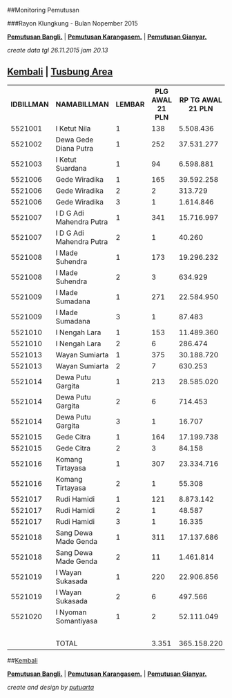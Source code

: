 <script>
  (function(i,s,o,g,r,a,m){i['GoogleAnalyticsObject']=r;i[r]=i[r]||function(){
  (i[r].q=i[r].q||[]).push(arguments)},i[r].l=1*new Date();a=s.createElement(o),
  m=s.getElementsByTagName(o)[0];a.async=1;a.src=g;m.parentNode.insertBefore(a,m)
  })(window,document,'script','//www.google-analytics.com/analytics.js','ga');

  ga('create', 'UA-70651201-1', 'auto');
  ga('send', 'pageview');

</script>
##Monitoring Pemutusan 

###Rayon Klungkung - Bulan Nopember 2015



**[Pemutusan Bangli.](https://github.com/areabatur/3mm.3atur/blob/master/tusbung/bangli112015.markdown )** | 
**[Pemutusan Karangasem.](https://github.com/areabatur/3mm.3atur/blob/master/tusbung/karangasem112015.markdown )** | **[Pemutusan Gianyar.](https://github.com/areabatur/3mm.3atur/blob/master/tusbung/gianyar112015.markdown )** 

_create data tgl 26.11.2015 jam 20.13_

## [Kembali](http://areabatur.github.io/3mm.3atur/) | [ Tusbung Area](https://github.com/areabatur/3mm.3atur/blob/master/tusbung/3mm.areatusbung.markdown )

<table><tbody><tr><th>IDBILLMAN</th><th>NAMABILLMAN</th><th>LEMBAR</th><th> PLG AWAL 21 PLN </th><th> RP TG AWAL 21 PLN </th><th> RP BK AWAL 21 PLN </th><th> TARGET AKHIR PLN </th><th> (REALISASI) </th><th> SISA RP TG 26 20:13 </th><th> SISA RP BK 26 26 20:13 </th><th> SISA PLG26 20:13 </th><th>BELUM</th><th>DATANGI</th><th>SEGEL</th><th>LNS</th><th> SISA RP TG 26 07:30 </th><th> SISA RP BK 26 07:30 </th><th> SISA PLG 26 07:30 </th><th>BELUM</th><th>DATANGI</th><th>SEGEL</th><th>LNS</th><th> SISA RP TG 25 16:45 </th><th> SISA RP BK 25 16:45 </th><th> SISA PLG 25 16:45 </th><th>BELUM</th><th>DATANGI</th><th>SEGEL</th><th>LNS</th><th> SISA RP TG 25 01:45 </th><th> SISA RP BK 25 01:45 </th><th> SISA PLG 25 01:45 </th><th> BELUM </th><th> DATANGI </th><th> SEGEL </th><th> LNS </th><th> </th><th> SISA RP TG 24 0617 </th><th> SISA RP BK </th><th> TPLG </th><th> BELUM </th><th> DATANGI </th><th> SEGEL </th><th> LNS </th><th> SISA RP TG 23 1830 </th><th> SISA RP BK </th><th> TPLG </th><th> BELUM </th><th> DATANGI </th><th> SEGEL </th></tr><tr><td>5521001</td><td>I Ketut Nila</td><td>1</td><td> 138 </td><td> 5.508.436 </td><td> 423.000 </td><td> 408.025 </td><td> (2,54)</td><td> 1.814.890 </td><td> 156.000 </td><td> 52 </td><td>52</td><td> </td><td> </td><td>38775|2</td><td> 1.853.665 </td><td> 162.000 </td><td> 54 </td><td>54</td><td> </td><td> </td><td>1714049|63</td><td> 1.853.665 </td><td> 162.000 </td><td> 54 </td><td>54</td><td> </td><td> </td><td>1714049|63</td><td> 3.567.714 </td><td> 351.000 </td><td> 117 </td><td> 117 </td><td> </td><td> </td><td> 650252|5 </td><td> </td><td> 4.217.966 </td><td> 373.000 </td><td> 122 </td><td> 122 </td><td> </td><td> </td><td> 0|0 </td><td> 4.217.966 </td><td> 373.000 </td><td> 122 </td><td> 122 </td><td> - </td><td> - </td></tr><tr><td>5521002</td><td>Dewa Gede Diana Putra</td><td>1</td><td> 252 </td><td> 37.531.277 </td><td> 1.591.343 </td><td> 2.780.048 </td><td> (8,67)</td><td> 29.438.517 </td><td> 1.181.343 </td><td> 168 </td><td>168</td><td> </td><td> </td><td>224479|5</td><td> 29.662.996 </td><td> 1.196.343 </td><td> 173 </td><td>173</td><td> </td><td> </td><td>433651|14</td><td> 29.662.996 </td><td> 1.196.343 </td><td> 173 </td><td>173</td><td> </td><td> </td><td>433651|14</td><td> 30.096.647 </td><td> 1.238.343 </td><td> 187 </td><td> 187 </td><td> </td><td> </td><td> 1209780|27 </td><td> </td><td> 31.306.427 </td><td> 1.326.343 </td><td> 214 </td><td> 214 </td><td> </td><td> </td><td> 44138|2 </td><td> 31.350.565 </td><td> 1.332.343 </td><td> 216 </td><td> 216 </td><td> - </td><td> - </td></tr><tr><td>5521003</td><td>I Ketut Suardana</td><td>1</td><td> 94 </td><td> 6.598.881 </td><td> 296.000 </td><td> 488.798 </td><td> (4,47)</td><td> 1.698.296 </td><td> 66.000 </td><td> 22 </td><td>22</td><td> </td><td> </td><td>1464067|19</td><td> 2.692.348 </td><td> 108.000 </td><td> 36 </td><td>36</td><td> </td><td> </td><td>655234|12</td><td> 3.162.363 </td><td> 123.000 </td><td> 41 </td><td>41</td><td> </td><td> </td><td>185219|7</td><td> 3.347.582 </td><td> 144.000 </td><td> 48 </td><td> 48 </td><td> </td><td> </td><td> 857910|18 </td><td> </td><td> 4.205.492 </td><td> 205.000 </td><td> 66 </td><td> 66 </td><td> </td><td> </td><td> 1824200|18 </td><td> 6.029.692 </td><td> 266.000 </td><td> 84 </td><td> 84 </td><td> - </td><td> - </td></tr><tr><td>5521006</td><td>Gede Wiradika</td><td>1</td><td> 165 </td><td> 39.592.258 </td><td> 1.645.573 </td><td> 2.932.711 </td><td> (6,31)</td><td> 20.001.342 </td><td> 719.353 </td><td> 60 </td><td>60</td><td> </td><td> </td><td>4370152|30</td><td> 24.181.003 </td><td> 897.353 </td><td> 85 </td><td>85</td><td> </td><td> </td><td>1171118|15</td><td> 24.371.494 </td><td> 912.353 </td><td> 90 </td><td>90</td><td> </td><td> </td><td>980627|10</td><td> 25.352.121 </td><td> 946.353 </td><td> 100 </td><td> 100 </td><td> </td><td> </td><td> 5518224|19 </td><td> </td><td> 30.870.345 </td><td> 1.118.573 </td><td> 119 </td><td> 119 </td><td> </td><td> </td><td> 0|0 </td><td> 30.870.345 </td><td> 1.118.573 </td><td> 119 </td><td> 119 </td><td> - </td><td> - </td></tr><tr><td>5521006</td><td>Gede Wiradika</td><td>2</td><td> 2 </td><td> 313.729 </td><td> 24.000 </td><td> 23.239 </td><td> (4,84)</td><td> 159.061 </td><td> 9.000 </td><td> 1 </td><td>1</td><td> </td><td> </td><td>0|0</td><td> 159.061 </td><td> 9.000 </td><td> 1 </td><td>1</td><td> </td><td> </td><td>0|0</td><td> 159.061 </td><td> 9.000 </td><td> 1 </td><td>1</td><td> </td><td> </td><td>0|0</td><td> 159.061 </td><td> 9.000 </td><td> 1 </td><td> 1 </td><td> </td><td> </td><td> 154668|1 </td><td> </td><td> 313.729 </td><td> 24.000 </td><td> 2 </td><td> 2 </td><td> </td><td> </td><td> 0|0 </td><td> 313.729 </td><td> 24.000 </td><td> 2 </td><td> 2 </td><td> - </td><td> - </td></tr><tr><td>5521006</td><td>Gede Wiradika</td><td>3</td><td> 1 </td><td> 1.614.846 </td><td> 450.000 </td><td> 119.616 </td><td> (11,50)</td><td> </td><td> </td><td> </td><td>0</td><td> </td><td> </td><td>1614846|1</td><td> 1.614.846 </td><td> 450.000 </td><td> 1 </td><td>1</td><td> </td><td> </td><td>0|0</td><td> 1.614.846 </td><td> 450.000 </td><td> 1 </td><td>1</td><td> </td><td> </td><td>0|0</td><td> 1.614.846 </td><td> 450.000 </td><td> 1 </td><td> 1 </td><td> </td><td> </td><td> 0|0 </td><td> </td><td> 1.614.846 </td><td> 450.000 </td><td> 1 </td><td> 1 </td><td> </td><td> </td><td> 0|0 </td><td> 1.614.846 </td><td> 450.000 </td><td> 1 </td><td> 1 </td><td> - </td><td> - </td></tr><tr><td>5521007</td><td>I D G Adi Mahendra Putra</td><td>1</td><td> 341 </td><td> 15.716.997 </td><td> 1.045.000 </td><td> 1.164.203 </td><td> (2,64)</td><td> 4.052.586 </td><td> 192.000 </td><td> 62 </td><td>62</td><td> </td><td> </td><td>1351928|24</td><td> 5.404.514 </td><td> 266.000 </td><td> 86 </td><td>86</td><td> </td><td> </td><td>1200554|22</td><td> 5.404.514 </td><td> 266.000 </td><td> 86 </td><td>86</td><td> </td><td> </td><td>1200554|22</td><td> 6.605.068 </td><td> 334.000 </td><td> 108 </td><td> 108 </td><td> </td><td> </td><td> 3338107|81 </td><td> </td><td> 9.943.175 </td><td> 581.000 </td><td> 189 </td><td> 189 </td><td> </td><td> </td><td> 143386|4 </td><td> 10.086.561 </td><td> 593.000 </td><td> 193 </td><td> 193 </td><td> - </td><td> - </td></tr><tr><td>5521007</td><td>I D G Adi Mahendra Putra</td><td>2</td><td> 1 </td><td> 40.260 </td><td> 9.000 </td><td> 2.982 </td><td> 2,00 </td><td> </td><td> </td><td> </td><td>0</td><td> </td><td> </td><td>0|0</td><td> - </td><td> - </td><td> - </td><td>0</td><td> </td><td> </td><td>40260|1</td><td> </td><td> </td><td> </td><td>0</td><td> </td><td> </td><td>40260|1</td><td> 40.260 </td><td> 9.000 </td><td> 1 </td><td> 1 </td><td> </td><td> </td><td> 0|0 </td><td> </td><td> 40.260 </td><td> 9.000 </td><td> 1 </td><td> 1 </td><td> </td><td> </td><td> 0|0 </td><td> 40.260 </td><td> 9.000 </td><td> 1 </td><td> 1 </td><td> - </td><td> - </td></tr><tr><td>5521008</td><td>I Made Suhendra</td><td>1</td><td> 173 </td><td> 19.296.232 </td><td> 677.000 </td><td> 1.429.327 </td><td> (1,89)</td><td> 4.565.350 </td><td> 224.000 </td><td> 42 </td><td>42</td><td> </td><td> </td><td>995293|9</td><td> 5.232.144 </td><td> 248.000 </td><td> 48 </td><td>48</td><td> </td><td> </td><td>2435804|28</td><td> 5.560.643 </td><td> 257.000 </td><td> 51 </td><td>51</td><td> </td><td> </td><td>2107305|25</td><td> 7.667.948 </td><td> 338.000 </td><td> 76 </td><td> 76 </td><td> </td><td> </td><td> 3200811|37 </td><td> </td><td> 10.868.759 </td><td> 463.000 </td><td> 113 </td><td> 113 </td><td> </td><td> </td><td> 91509|1 </td><td> 10.960.268 </td><td> 466.000 </td><td> 114 </td><td> 114 </td><td> - </td><td> - </td></tr><tr><td>5521008</td><td>I Made Suhendra</td><td>2</td><td> 3 </td><td> 634.929 </td><td> 39.000 </td><td> 47.031 </td><td> (1,29)</td><td> 154.668 </td><td> 15.000 </td><td> 1 </td><td>1</td><td> </td><td> </td><td>0|0</td><td> 154.668 </td><td> 15.000 </td><td> 1 </td><td>1</td><td> </td><td> </td><td>0|0</td><td> 154.668 </td><td> 15.000 </td><td> 1 </td><td>1</td><td> </td><td> </td><td>0|0</td><td> 154.668 </td><td> 15.000 </td><td> 1 </td><td> 1 </td><td> </td><td> </td><td> 480261|2 </td><td> </td><td> 634.929 </td><td> 39.000 </td><td> 3 </td><td> 3 </td><td> </td><td> </td><td> 0|0 </td><td> 634.929 </td><td> 39.000 </td><td> 3 </td><td> 3 </td><td> - </td><td> - </td></tr><tr><td>5521009</td><td>I Made Sumadana</td><td>1</td><td> 271 </td><td> 22.584.950 </td><td> 889.000 </td><td> 1.672.931 </td><td> (5,62)</td><td> 6.450.235 </td><td> 271.000 </td><td> 85 </td><td>85</td><td> </td><td> </td><td>6303014|86</td><td> 12.477.099 </td><td> 537.000 </td><td> 168 </td><td>168</td><td> </td><td> </td><td>963690|13</td><td> 12.753.249 </td><td> 553.000 </td><td> 171 </td><td>171</td><td> </td><td> </td><td>687540|10</td><td> 13.440.789 </td><td> 583.000 </td><td> 181 </td><td> 181 </td><td> </td><td> </td><td> 2664381|21 </td><td> </td><td> 16.105.170 </td><td> 656.000 </td><td> 202 </td><td> 202 </td><td> </td><td> </td><td> 0|0 </td><td> 16.105.170 </td><td> 656.000 </td><td> 202 </td><td> 202 </td><td> - </td><td> - </td></tr><tr><td>5521009</td><td>I Made Sumadana</td><td>3</td><td> 1 </td><td> 87.483 </td><td> 18.000 </td><td> 6.480 </td><td> (11,50)</td><td> 87.483 </td><td> 18.000 </td><td> 1 </td><td>1</td><td> </td><td> </td><td>0|0</td><td> 87.483 </td><td> 18.000 </td><td> 1 </td><td>1</td><td> </td><td> </td><td>0|0</td><td> 87.483 </td><td> 18.000 </td><td> 1 </td><td>1</td><td> </td><td> </td><td>0|0</td><td> 87.483 </td><td> 18.000 </td><td> 1 </td><td> 1 </td><td> </td><td> </td><td> 0|0 </td><td> </td><td> 87.483 </td><td> 18.000 </td><td> 1 </td><td> 1 </td><td> </td><td> </td><td> 0|0 </td><td> 87.483 </td><td> 18.000 </td><td> 1 </td><td> 1 </td><td> - </td><td> - </td></tr><tr><td>5521010</td><td>I Nengah Lara</td><td>1</td><td> 153 </td><td> 11.489.360 </td><td> 596.000 </td><td> 851.049 </td><td> (3,40)</td><td> 4.329.409 </td><td> 250.000 </td><td> 62 </td><td>62</td><td> </td><td> </td><td>262399|5</td><td> 4.591.808 </td><td> 267.000 </td><td> 67 </td><td>67</td><td> </td><td> </td><td>296886|5</td><td> 4.591.808 </td><td> 267.000 </td><td> 67 </td><td>67</td><td> </td><td> </td><td>296886|5</td><td> 4.888.694 </td><td> 282.000 </td><td> 72 </td><td> 72 </td><td> </td><td> </td><td> 1771225|10 </td><td> </td><td> 6.659.919 </td><td> 319.000 </td><td> 82 </td><td> 82 </td><td> </td><td> </td><td> 316914|2 </td><td> 6.976.833 </td><td> 327.000 </td><td> 84 </td><td> 84 </td><td> - </td><td> - </td></tr><tr><td>5521010</td><td>I Nengah Lara</td><td>2</td><td> 6 </td><td> 286.474 </td><td> 60.000 </td><td> 21.220 </td><td> (10,99)</td><td> 275.584 </td><td> 51.000 </td><td> 5 </td><td>5</td><td> </td><td> </td><td>0|0</td><td> 275.584 </td><td> 51.000 </td><td> 5 </td><td>5</td><td> </td><td> </td><td>0|0</td><td> 275.584 </td><td> 51.000 </td><td> 5 </td><td>5</td><td> </td><td> </td><td>0|0</td><td> 275.584 </td><td> 51.000 </td><td> 5 </td><td> 5 </td><td> </td><td> </td><td> 10890|1 </td><td> </td><td> 286.474 </td><td> 60.000 </td><td> 6 </td><td> 6 </td><td> </td><td> </td><td> 0|0 </td><td> 286.474 </td><td> 60.000 </td><td> 6 </td><td> 6 </td><td> - </td><td> - </td></tr><tr><td>5521013</td><td>Wayan Sumiarta</td><td>1</td><td> 375 </td><td> 30.188.720 </td><td> 1.327.000 </td><td> 2.236.164 </td><td> (4,42)</td><td> 9.962.446 </td><td> 427.000 </td><td> 120 </td><td>120</td><td> </td><td> </td><td>4384498|49</td><td> 14.072.572 </td><td> 614.000 </td><td> 163 </td><td>163</td><td> </td><td> </td><td>4296621|58</td><td> 14.346.944 </td><td> 634.000 </td><td> 169 </td><td>169</td><td> </td><td> </td><td>4022249|52</td><td> 18.369.193 </td><td> 806.000 </td><td> 221 </td><td> 221 </td><td> </td><td> </td><td> 3419954|47 </td><td> </td><td> 21.789.147 </td><td> 961.000 </td><td> 268 </td><td> 268 </td><td> </td><td> </td><td> 0|0 </td><td> 21.789.147 </td><td> 961.000 </td><td> 268 </td><td> 268 </td><td> - </td><td> - </td></tr><tr><td>5521013</td><td>Wayan Sumiarta</td><td>2</td><td> 7 </td><td> 630.253 </td><td> 63.000 </td><td> 46.685 </td><td> (3,51)</td><td> 112.778 </td><td> 9.000 </td><td> 1 </td><td>1</td><td> </td><td> </td><td>144222|1</td><td> 257.000 </td><td> 18.000 </td><td> 2 </td><td>2</td><td> </td><td> </td><td>160764|3</td><td> 257.000 </td><td> 18.000 </td><td> 2 </td><td>2</td><td> </td><td> </td><td>160764|3</td><td> 417.764 </td><td> 45.000 </td><td> 5 </td><td> 5 </td><td> </td><td> </td><td> 134014|1 </td><td> </td><td> 551.778 </td><td> 54.000 </td><td> 6 </td><td> 6 </td><td> </td><td> </td><td> 0|0 </td><td> 551.778 </td><td> 54.000 </td><td> 6 </td><td> 6 </td><td> - </td><td> - </td></tr><tr><td>5521014</td><td>Dewa Putu Gargita</td><td>1</td><td> 213 </td><td> 28.585.020 </td><td> 895.000 </td><td> 2.117.374 </td><td> (3,53)</td><td> 8.072.217 </td><td> 255.000 </td><td> 72 </td><td>72</td><td> </td><td> </td><td>3641974|15</td><td> 11.494.488 </td><td> 314.000 </td><td> 85 </td><td>85</td><td> </td><td> </td><td>3544490|23</td><td> 11.714.191 </td><td> 320.000 </td><td> 87 </td><td>87</td><td> </td><td> </td><td>3324787|21</td><td> 15.038.978 </td><td> 399.000 </td><td> 108 </td><td> 108 </td><td> </td><td> </td><td> 4775754|33 </td><td> </td><td> 19.814.732 </td><td> 576.000 </td><td> 141 </td><td> 141 </td><td> </td><td> </td><td> 0|0 </td><td> 19.814.732 </td><td> 576.000 </td><td> 141 </td><td> 141 </td><td> - </td><td> - </td></tr><tr><td>5521014</td><td>Dewa Putu Gargita</td><td>2</td><td> 6 </td><td> 714.453 </td><td> 60.000 </td><td> 52.922 </td><td> (1,78)</td><td> 89.789 </td><td> 18.000 </td><td> 2 </td><td>2</td><td> </td><td> </td><td>110510|1</td><td> 200.299 </td><td> 33.000 </td><td> 3 </td><td>3</td><td> </td><td> </td><td>130065|1</td><td> 200.299 </td><td> 33.000 </td><td> 3 </td><td>3</td><td> </td><td> </td><td>130065|1</td><td> 330.364 </td><td> 42.000 </td><td> 4 </td><td> 4 </td><td> </td><td> </td><td> 384089|2 </td><td> </td><td> 714.453 </td><td> 60.000 </td><td> 6 </td><td> 6 </td><td> </td><td> </td><td> 0|0 </td><td> 714.453 </td><td> 60.000 </td><td> 6 </td><td> 6 </td><td> - </td><td> - </td></tr><tr><td>5521014</td><td>Dewa Putu Gargita</td><td>3</td><td> 1 </td><td> 16.707 </td><td> 18.000 </td><td> 1.238 </td><td> (11,50)</td><td> 16.707 </td><td> 18.000 </td><td> 1 </td><td>1</td><td> </td><td> </td><td>0|0</td><td> 16.707 </td><td> 18.000 </td><td> 1 </td><td>1</td><td> </td><td> </td><td>0|0</td><td> 16.707 </td><td> 18.000 </td><td> 1 </td><td>1</td><td> </td><td> </td><td>0|0</td><td> 16.707 </td><td> 18.000 </td><td> 1 </td><td> 1 </td><td> </td><td> </td><td> 0|0 </td><td> </td><td> 16.707 </td><td> 18.000 </td><td> 1 </td><td> 1 </td><td> </td><td> </td><td> 0|0 </td><td> 16.707 </td><td> 18.000 </td><td> 1 </td><td> 1 </td><td> - </td><td> - </td></tr><tr><td>5521015</td><td>Gede Citra</td><td>1</td><td> 164 </td><td> 17.199.738 </td><td> 839.251 </td><td> 1.274.033 </td><td> (2,13)</td><td> 4.530.893 </td><td> 214.000 </td><td> 67 </td><td>67</td><td> </td><td> </td><td>734240|10</td><td> 4.970.642 </td><td> 235.000 </td><td> 74 </td><td>74</td><td> </td><td> </td><td>1208412|17</td><td> 5.265.133 </td><td> 246.000 </td><td> 77 </td><td>77</td><td> </td><td> </td><td>913921|14</td><td> 6.179.054 </td><td> 288.000 </td><td> 91 </td><td> 91 </td><td> </td><td> </td><td> 4863333|15 </td><td> </td><td> 11.042.387 </td><td> 438.251 </td><td> 106 </td><td> 106 </td><td> </td><td> </td><td> 1238889|1 </td><td> 12.281.276 </td><td> 448.251 </td><td> 107 </td><td> 107 </td><td> - </td><td> - </td></tr><tr><td>5521015</td><td>Gede Citra</td><td>2</td><td> 3 </td><td> 84.158 </td><td> 27.000 </td><td> 6.234 </td><td> 0,25 </td><td> 10.890 </td><td> 9.000 </td><td> 1 </td><td>1</td><td> </td><td> </td><td>0|0</td><td> 10.890 </td><td> 9.000 </td><td> 1 </td><td>1</td><td> </td><td> </td><td>0|0</td><td> 10.890 </td><td> 9.000 </td><td> 1 </td><td>1</td><td> </td><td> </td><td>0|0</td><td> 10.890 </td><td> 9.000 </td><td> 1 </td><td> 1 </td><td> </td><td> </td><td> 0|0 </td><td> </td><td> 10.890 </td><td> 9.000 </td><td> 1 </td><td> 1 </td><td> </td><td> </td><td> 0|0 </td><td> 10.890 </td><td> 9.000 </td><td> 1 </td><td> 1 </td><td> - </td><td> - </td></tr><tr><td>5521016</td><td>Komang Tirtayasa</td><td>1</td><td> 307 </td><td> 23.334.716 </td><td> 1.041.000 </td><td> 1.728.469 </td><td> (5,45)</td><td> 12.476.757 </td><td> 490.000 </td><td> 150 </td><td>150</td><td> </td><td> </td><td>400239|8</td><td> 12.876.996 </td><td> 516.000 </td><td> 158 </td><td>158</td><td> </td><td> </td><td>1559858|24</td><td> 12.876.996 </td><td> 516.000 </td><td> 158 </td><td>158</td><td> </td><td> </td><td>1559858|24</td><td> 14.436.854 </td><td> 595.000 </td><td> 182 </td><td> 182 </td><td> </td><td> </td><td> 2812796|38 </td><td> </td><td> 17.249.650 </td><td> 760.000 </td><td> 220 </td><td> 220 </td><td> </td><td> </td><td> 0|0 </td><td> 17.249.650 </td><td> 760.000 </td><td> 220 </td><td> 220 </td><td> - </td><td> - </td></tr><tr><td>5521016</td><td>Komang Tirtayasa</td><td>2</td><td> 1 </td><td> 55.308 </td><td> 9.000 </td><td> 4.097 </td><td> (11,50)</td><td> </td><td> </td><td> </td><td>0</td><td> </td><td> </td><td>55308|1</td><td> 55.308 </td><td> 9.000 </td><td> 1 </td><td>1</td><td> </td><td> </td><td>0|0</td><td> 55.308 </td><td> 9.000 </td><td> 1 </td><td>1</td><td> </td><td> </td><td>0|0</td><td> 55.308 </td><td> 9.000 </td><td> 1 </td><td> 1 </td><td> </td><td> </td><td> 0|0 </td><td> </td><td> 55.308 </td><td> 9.000 </td><td> 1 </td><td> 1 </td><td> </td><td> </td><td> 0|0 </td><td> 55.308 </td><td> 9.000 </td><td> 1 </td><td> 1 </td><td> - </td><td> - </td></tr><tr><td>5521017</td><td>Rudi Hamidi</td><td>1</td><td> 121 </td><td> 8.873.142 </td><td> 384.000 </td><td> 657.259 </td><td> (1,44)</td><td> 1.805.051 </td><td> 99.000 </td><td> 30 </td><td>30</td><td> </td><td> </td><td>455960|4</td><td> 2.261.011 </td><td> 113.000 </td><td> 34 </td><td>34</td><td> </td><td> </td><td>953429|12</td><td> 2.261.011 </td><td> 113.000 </td><td> 34 </td><td>34</td><td> </td><td> </td><td>953429|12</td><td> 3.214.440 </td><td> 151.000 </td><td> 46 </td><td> 46 </td><td> </td><td> </td><td> 1911535|18 </td><td> </td><td> 5.125.975 </td><td> 207.000 </td><td> 64 </td><td> 64 </td><td> </td><td> </td><td> 0|0 </td><td> 5.125.975 </td><td> 207.000 </td><td> 64 </td><td> 64 </td><td> - </td><td> - </td></tr><tr><td>5521017</td><td>Rudi Hamidi</td><td>2</td><td> 1 </td><td> 48.587 </td><td> 9.000 </td><td> 3.599 </td><td> (2,54)</td><td> 16.335 </td><td> 18.000 </td><td> 1 </td><td>1</td><td> </td><td> </td><td>0|0</td><td> 16.335 </td><td> 18.000 </td><td> 1 </td><td>1</td><td> </td><td> </td><td>0|0</td><td> 16.335 </td><td> 18.000 </td><td> 1 </td><td>1</td><td> </td><td> </td><td>0|0</td><td> 16.335 </td><td> 18.000 </td><td> 1 </td><td> 1 </td><td> </td><td> </td><td> 0|0 </td><td> </td><td> 16.335 </td><td> 18.000 </td><td> 1 </td><td> 1 </td><td> </td><td> </td><td> 0|0 </td><td> 16.335 </td><td> 18.000 </td><td> 1 </td><td> 1 </td><td> - </td><td> - </td></tr><tr><td>5521017</td><td>Rudi Hamidi</td><td>3</td><td> 1 </td><td> 16.335 </td><td> 18.000 </td><td> 1.210 </td><td> 2,00 </td><td> </td><td> </td><td> </td><td> </td><td> </td><td> </td><td>0|0</td><td> </td><td> </td><td> </td><td> </td><td> </td><td> </td><td>0|0</td><td> </td><td> </td><td> </td><td> </td><td> </td><td> </td><td>0|0</td><td> </td><td> </td><td> </td><td> </td><td> </td><td> </td><td> 0|0 </td><td> </td><td> </td><td> </td><td> </td><td> - </td><td> </td><td> </td><td> 0|0 </td><td> </td><td> </td><td> </td><td> - </td><td> - </td><td> - </td></tr><tr><td>5521018</td><td>Sang Dewa Made Genda</td><td>1</td><td> 311 </td><td> 17.137.686 </td><td> 985.000 </td><td> 1.269.437 </td><td> (4,91)</td><td> 7.220.970 </td><td> 405.000 </td><td> 126 </td><td>126</td><td> </td><td> </td><td>1557179|33</td><td> 8.144.116 </td><td> 473.000 </td><td> 148 </td><td>148</td><td> </td><td> </td><td>2077043|38</td><td> 8.778.149 </td><td> 508.000 </td><td> 159 </td><td>159</td><td> </td><td> </td><td>1443010|27</td><td> 10.221.159 </td><td> 589.000 </td><td> 186 </td><td> 186 </td><td> </td><td> </td><td> 2047509|30 </td><td> </td><td> 12.268.668 </td><td> 681.000 </td><td> 216 </td><td> 216 </td><td> </td><td> </td><td> 26714|1 </td><td> 12.295.382 </td><td> 684.000 </td><td> 217 </td><td> 217 </td><td> - </td><td> - </td></tr><tr><td>5521018</td><td>Sang Dewa Made Genda</td><td>2</td><td> 11 </td><td> 1.461.814 </td><td> 126.000 </td><td> 108.281 </td><td> (5,00)</td><td> 422.527 </td><td> 66.000 </td><td> 5 </td><td>5</td><td> </td><td> </td><td>335270|2</td><td> 757.797 </td><td> 84.000 </td><td> 7 </td><td>7</td><td> </td><td> </td><td>167173|1</td><td> 757.797 </td><td> 84.000 </td><td> 7 </td><td>7</td><td> </td><td> </td><td>167173|1</td><td> 924.970 </td><td> 93.000 </td><td> 8 </td><td> 8 </td><td> </td><td> </td><td> 47262|1 </td><td> </td><td> 972.232 </td><td> 102.000 </td><td> 9 </td><td> 9 </td><td> </td><td> </td><td> 0|0 </td><td> 972.232 </td><td> 102.000 </td><td> 9 </td><td> 9 </td><td> - </td><td> - </td></tr><tr><td>5521019</td><td>I Wayan Sukasada</td><td>1</td><td> 220 </td><td> 22.906.856 </td><td> 742.000 </td><td> 1.696.776 </td><td> (5,27)</td><td> 11.811.778 </td><td> 354.000 </td><td> 101 </td><td>101</td><td> </td><td> </td><td>521221|9</td><td> 12.312.869 </td><td> 378.000 </td><td> 109 </td><td>109</td><td> </td><td> </td><td>1607232|18</td><td> 12.332.999 </td><td> 381.000 </td><td> 110 </td><td>110</td><td> </td><td> </td><td>1587102|17</td><td> 13.920.101 </td><td> 434.000 </td><td> 127 </td><td> 127 </td><td> </td><td> </td><td> 2958418|30 </td><td> </td><td> 16.878.519 </td><td> 539.000 </td><td> 157 </td><td> 157 </td><td> </td><td> </td><td> 0|0 </td><td> 16.878.519 </td><td> 539.000 </td><td> 157 </td><td> 157 </td><td> - </td><td> - </td></tr><tr><td>5521019</td><td>I Wayan Sukasada</td><td>2</td><td> 6 </td><td> 497.566 </td><td> 54.000 </td><td> 36.856 </td><td> (2,57)</td><td> 168.362 </td><td> 18.000 </td><td> 2 </td><td>2</td><td> </td><td> </td><td>0|0</td><td> 168.362 </td><td> 18.000 </td><td> 2 </td><td>2</td><td> </td><td> </td><td>236572|3</td><td> 168.362 </td><td> 18.000 </td><td> 2 </td><td>2</td><td> </td><td> </td><td>236572|3</td><td> 404.934 </td><td> 45.000 </td><td> 5 </td><td> 5 </td><td> </td><td> </td><td> 92632|1 </td><td> </td><td> 497.566 </td><td> 54.000 </td><td> 6 </td><td> 6 </td><td> </td><td> </td><td> 0|0 </td><td> 497.566 </td><td> 54.000 </td><td> 6 </td><td> 6 </td><td> - </td><td> - </td></tr><tr><td>5521020</td><td>I Nyoman Somantiyasa</td><td>1</td><td> 2 </td><td> 52.111.049 </td><td> 1.537.296 </td><td> 3.860.013 </td><td> 1,29 </td><td> 2.757.873 </td><td> 100.000 </td><td> 1 </td><td>1</td><td> </td><td> </td><td>0|0</td><td> 2.757.873 </td><td> 100.000 </td><td> 1 </td><td>1</td><td> </td><td> </td><td>49353176|1</td><td> 2.757.873 </td><td> 100.000 </td><td> 1 </td><td>1</td><td> </td><td> </td><td>49353176|1</td><td> 52.111.049 </td><td> 1.537.296 </td><td> 2 </td><td> 2 </td><td> </td><td> </td><td> 0|0 </td><td> </td><td> 52.111.049 </td><td> 1.537.296 </td><td> 2 </td><td> 2 </td><td> </td><td> </td><td> 0|0 </td><td> 52.111.049 </td><td> 1.537.296 </td><td> 2 </td><td> 2 </td><td> - </td><td> - </td></tr><tr><td> </td><td> </td><td> </td><td> </td><td> </td><td> </td><td> </td><td> </td><td> </td><td> </td><td> </td><td> </td><td> </td><td> </td><td> </td><td> </td><td> </td><td> </td><td> </td><td> </td><td> </td><td> </td><td> </td><td> </td><td> </td><td> </td><td> </td><td> </td><td> </td><td> </td><td> </td><td> </td><td> </td><td> </td><td> </td><td> </td><td> </td><td> </td><td> </td><td> </td><td> </td><td> </td><td> </td><td> </td><td> </td><td> </td><td> </td><td> </td><td> - </td><td> - </td></tr><tr><td> </td><td>TOTAL</td><td> </td><td> 3.351 </td><td> 365.158.220 </td><td> 15.897.463 </td><td> 27.048.305 </td><td> (3,97)</td><td> 132.502.794 </td><td> 5.652.696 </td><td> 1.241 </td><td> 1.241 </td><td> - </td><td> - </td><td>28965574|314</td><td> 158.760.484 </td><td> 7.174.696 </td><td> 1.516 </td><td>1516</td><td>0</td><td>0</td><td>74206081|372</td><td> 161.468.368 </td><td> 7.304.696 </td><td> 1.555 </td><td>1555</td><td>0</td><td>0</td><td>71498197|333</td><td> 232.966.565 </td><td> 9.846.992 </td><td> 1.888 </td><td> 1.888 </td><td> - </td><td> - </td><td> 43303805|438 </td><td> </td><td> 276.270.370 </td><td> 11.665.463 </td><td> 2.326 </td><td> 2.326 </td><td> - </td><td> - </td><td> 3685750|29 </td><td> 279.956.120 </td><td> 11.768.463 </td><td> 2.355 </td><td> 2.355 </td><td> - </td><td> - </td></tr></tbody></table>

##[Kembali](http://areabatur.github.io/3mm.3atur/)

**[Pemutusan Bangli.](https://github.com/areabatur/3mm.3atur/blob/master/tusbung/bangli112015.markdown )** | 
**[Pemutusan Karangasem.](https://github.com/areabatur/3mm.3atur/blob/master/tusbung/karangasem112015.markdown )** | **[Pemutusan Gianyar.](https://github.com/areabatur/3mm.3atur/blob/master/tusbung/gianyar112015.markdown )** 

_create and design by [putuarta](mailto:putuarta@gmail.com)_
